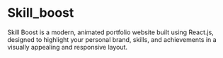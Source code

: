 # Skill_boost
Skill Boost is a modern, animated portfolio website built using React.js, designed to highlight your personal brand, skills, and achievements in a visually appealing and responsive layout.
